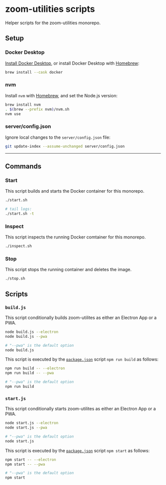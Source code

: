 # zoom-utilities scripts

Helper scripts for the zoom-utilities monorepo.

## Setup

### Docker Desktop

[Install Docker Desktop](https://docs.docker.com/desktop/install/mac-install/ 'https://docs.docker.com/desktop/install/mac-install/'), or install Docker Desktop with [Homebrew](https://docs.brew.sh/Installation 'https://docs.brew.sh/Installation'):

```sh
brew install --cask docker
```

### nvm

Install `nvm` with [Homebrew](https://docs.brew.sh/Installation 'https://docs.brew.sh/Installation'), and set the Node.js version:

```sh
brew install nvm
. $(brew --prefix nvm)/nvm.sh
nvm use
```

### server/config.json

Ignore local changes to the `server/config.json` file:

```sh
git update-index --assume-unchanged server/config.json
```

---

## Commands

### Start

This script builds and starts the Docker container for this monorepo.

```sh
./start.sh

# tail logs:
./start.sh -t
```

### Inspect

This script inspects the running Docker comtainer for this monorepo.

```sh
./inspect.sh
```

### Stop

This script stops the running container and deletes the image.

```sh
./stop.sh
```

## Scripts

### `build.js`

This script conditionally builds zoom-utilites as either an Electron App or a PWA.

```sh
node build.js --electron
node build.js --pwa

# "--pwa" is the default option
node build.js
```

This script is executed by the [`package.json`](../package.json) script `npm run build` as follows:

```sh
npm run build -- --electron
npm run build -- --pwa

# "--pwa" is the default option
npm run build
```

### `start.js`

This script conditionally starts zoom-utilites as either an Electron App or a PWA.

```sh
node start.js --electron
node start.js --pwa

# "--pwa" is the default option
node start.js
```

This script is executed by the [`package.json`](../package.json) script `npm start` as follows:

```sh
npm start -- --electron
npm start -- --pwa

# "--pwa" is the default option
npm start
```

